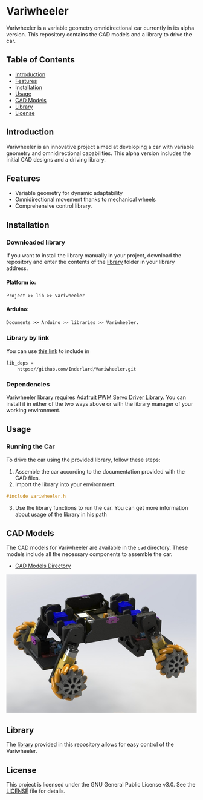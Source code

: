 # Variwheeler

Variwheeler is a variable geometry omnidirectional car currently in its alpha version. This repository contains the CAD models and a library to drive the car.

## Table of Contents

- [Introduction](#introduction)
- [Features](#features)
- [Installation](#installation)
- [Usage](#usage)
- [CAD Models](#cad-models)
- [Library](#library)
- [License](#license)

## Introduction

Variwheeler is an innovative project aimed at developing a car with variable geometry and omnidirectional capabilities. This alpha version includes the initial CAD designs and a driving library.

## Features

- Variable geometry for dynamic adaptability
- Omnidirectional movement thanks to mechanical wheels
- Comprehensive control library.

## Installation

### Downloaded library

If you want to install the library manually in your project, download the repository and enter the contents of the [library](https://github.com/Inderlard/Variwheeler/tree/main/Library) folder in your library address.

#### Platform io:

```
Project >> lib >> Variwheeler
```

#### Arduino:

```
Documents >> Arduino >> libraries >> Variwheeler.
```

### Library by link

You can use [this link](https://github.com/Inderlard/Variwheeler.git) to include in

```Platformio
lib_deps =
	https://github.com/Inderlard/Variwheeler.git
```

### Dependencies

Variwheeler library requires [Adafruit PWM Servo Driver Library](https://github.com/adafruit/Adafruit-PWM-Servo-Driver-Library).
You can install it in either of the two ways above or with the library manager of your working environment.

## Usage

### Running the Car

To drive the car using the provided library, follow these steps:

1. Assemble the car according to the documentation provided with the CAD files.
2. Import the library into your environment.

```C++
#include variwheeler.h
```

3. Use the library functions to run the car.
   You can get more information about usage of the library in his path

## CAD Models

The CAD models for Variwheeler are available in the `cad` directory. These models include all the necessary components to assemble the car.

- [CAD Models Directory](https://github.com/Inderlard/Variwheeler/tree/main/3D%20Files)

![Image](https://github.com/Inderlard/Variwheeler/blob/main/Media/Variwheeler.JPG?raw=true)

## Library

The [library](https://github.com/Inderlard/Variwheeler/tree/main/Library) provided in this repository allows for easy control of the Variwheeler.

## License

This project is licensed under the GNU General Public License v3.0. See the [LICENSE](./LICENSE) file for details.
